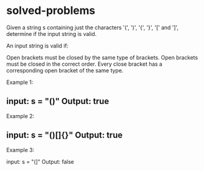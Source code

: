 # solved-problems

Given a string s containing just the characters '(', ')', '{', '}', '[' and ']', determine if the input string is valid.

An input string is valid if:

Open brackets must be closed by the same type of brackets.
Open brackets must be closed in the correct order.
Every close bracket has a corresponding open bracket of the same type.
 

Example 1:

input: s = "()"
Output: true
-----------------------
Example 2:

input: s = "()[]{}"
Output: true
-----------------------
Example 3:

input: s = "(]"
Output: false

